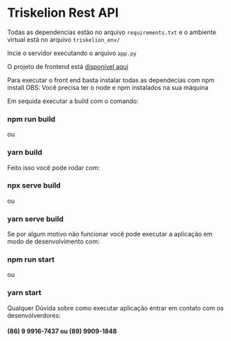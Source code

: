 # Triskelion Rest API

Todas as dependencias estão no arquivo `requirements.txt` e o ambiente virtual está no arquivo `triskelion_env/`

Incie o servidor executando o arquivo `app.py`

O projeto de frontend está [disponivel aqui](https://github.com/JeanJunior18/triskelion)

Para executar o front end basta instalar todas as dependecias com npm install 
OBS: Você precisa ter o node e npm instalados na sua máquina

Em sequida executar a build com o comando:
### npm run build
ou 
### yarn build

Feito isso você pode rodar com: 
### npx serve build 
ou 
### yarn serve build

Se por algum motivo não funcionar você pode executar a aplicação em modo de desenvolvimento com:
### npm run start
ou 
### yarn start

Qualquer Dúvida sobre como executar aplicação entrar em contato com os desenvolverdores:
#### (86) 9 9916-7437 ou (89) 9909-1848


